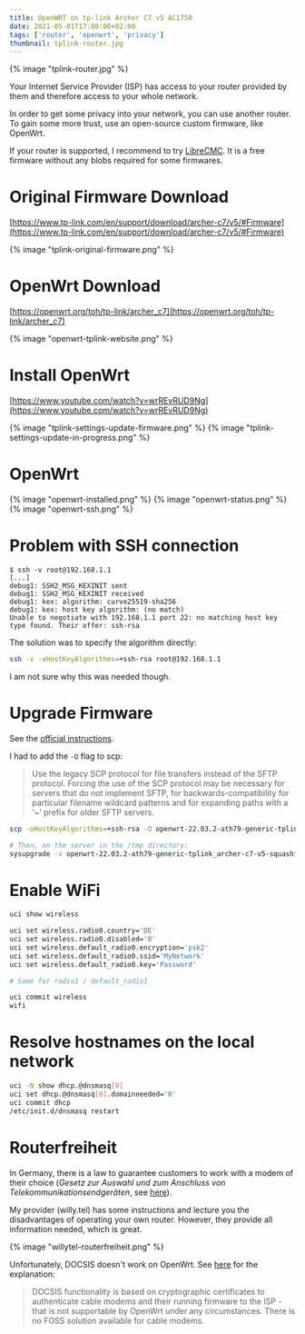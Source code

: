 ```yaml
---
title: OpenWRT on tp-link Archer C7 v5 AC1750
date: 2021-05-01T17:00:00+02:00
tags: ['router', 'openwrt', 'privacy']
thumbnail: tplink-router.jpg
---
```


{% image "tplink-router.jpg" %}

Your Internet Service Provider (ISP) has access to your router provided by them
and therefore access to your whole network.

In order to get some privacy into your network, you can use another router.
To gain some more trust, use an open-source custom firmware, like OpenWrt.

If your router is supported, I recommend to try [LibreCMC](https://librecmc.org/).
It is a free firmware without any blobs required for some firmwares.

# Original Firmware Download

[https://www.tp-link.com/en/support/download/archer-c7/v5/#Firmware](https://www.tp-link.com/en/support/download/archer-c7/v5/#Firmware)

{% image "tplink-original-firmware.png" %}

# OpenWrt Download

[https://openwrt.org/toh/tp-link/archer_c7](https://openwrt.org/toh/tp-link/archer_c7)

{% image "openwrt-tplink-website.png" %}

# Install OpenWrt

[https://www.youtube.com/watch?v=wrREvRUD9Ng](https://www.youtube.com/watch?v=wrREvRUD9Ng)

{% image "tplink-settings-update-firmware.png" %}
{% image "tplink-settings-update-in-progress.png" %}

# OpenWrt

{% image "openwrt-installed.png" %}
{% image "openwrt-status.png" %}
{% image "openwrt-ssh.png" %}

# Problem with SSH connection

```shell-session
$ ssh -v root@192.168.1.1
[...]
debug1: SSH2_MSG_KEXINIT sent
debug1: SSH2_MSG_KEXINIT received
debug1: kex: algorithm: curve25519-sha256
debug1: kex: host key algorithm: (no match)
Unable to negotiate with 192.168.1.1 port 22: no matching host key type found. Their offer: ssh-rsa
```

The solution was to specify the algorithm directly:

```bash
ssh -v -oHostKeyAlgorithms=+ssh-rsa root@192.168.1.1
```

I am not sure why this was needed though.

# Upgrade Firmware

See the [official instructions](https://openwrt.org/docs/guide-user/installation/sysupgrade.cli).

I had to add the `-O` flag to scp:

> Use the legacy SCP protocol for file transfers instead of the SFTP protocol.  Forcing the use of the SCP protocol may be necessary for servers that do not implement SFTP, for backwards-compatibility for particular filename wildcard patterns and for expanding paths with a ‘~’ prefix for older SFTP servers.

```bash
scp -oHostKeyAlgorithms=+ssh-rsa -O openwrt-22.03.2-ath79-generic-tplink_archer-c7-v5-squashfs-sysupgrade.bin root@192.168.1.1:/tmp

# Then, on the server in the /tmp directory:
sysupgrade -v openwrt-22.03.2-ath79-generic-tplink_archer-c7-v5-squashfs-sysupgrade.bin
```

# Enable WiFi

```bash
uci show wireless

uci set wireless.radio0.country='DE'
uci set wireless.radio0.disabled='0'
uci set wireless.default_radio0.encryption='psk2'
uci set wireless.default_radio0.ssid='MyNetwork'
uci set wireless.default_radio0.key='Password'

# Same for radio1 / default_radio1

uci commit wireless
wifi
```

# Resolve hostnames on the local network

```bash
uci -N show dhcp.@dnsmasq[0]
uci set dhcp.@dnsmasq[0].domainneeded='0'
uci commit dhcp
/etc/init.d/dnsmasq restart
```

# Routerfreiheit

In Germany, there is a law to guarantee customers to work with a modem of their choice
(*Gesetz zur Auswahl und zum Anschluss von Telekommunikationsendgeräten*, see [here](https://dejure.org/BGBl/2016/BGBl._I_S._106)).

My provider (willy.tel) has some instructions and lecture you the disadvantages of operating your own router.
However, they provide all information needed, which is great.

{% image "willytel-routerfreiheit.png" %}

Unfortunately, DOCSIS doesn't work on OpenWrt.
See [here](https://openwrt.org/unsupported/cable_modem) for the explanation:

> DOCSIS functionality is based on cryptographic certificates to authenticate cable modems and their running firmware to the ISP - that is not supportable by OpenWrt under any circumstances.
> There is no FOSS solution available for cable modems.
